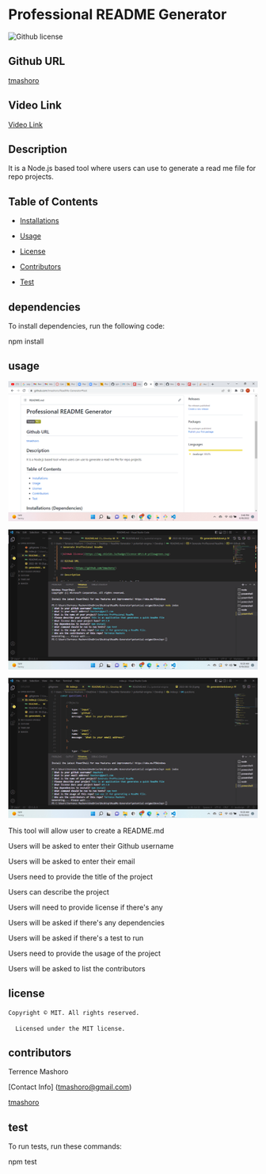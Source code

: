 # Professional README Generator

![Github license](https://img.shields.io/badge/license-MIT-yellowgreen.svg)

## Github URL

[tmashoro](https://github.com/tmashoro/)

## Video Link

[Video Link](https://drive.google.com/file/d/1TdhcD794Fc1iUj0sc7IYooNb3HQ7_9mC/view)

## Description

It is a Node.js based tool where users can use to generate a read me file for repo projects.

## Table of Contents

* [Installations](#dependencies)

* [Usage](#usage)

* [License](#license)

* [Contributors](#contributors)

* [Test](#test)

## dependencies

To install dependencies, run the following code:

npm install

## usage

  ![Getting Started](./Develop/assets/2022-06-18%20(3).png)
  
 ![Getting Started](./Develop/assets/2022-06-19%20(1).png)

 ![Getting Started](./Develop/assets/2022-06-19%20(2).png)

This tool will allow user to create a README.md

Users will be asked to enter their Github username

Users will be asked to enter their email

Users need to provide the title of the project

Users can describe the project

Users will need to provide license if there's any

Users will be asked if there's any dependencies

Users will be asked if there's a test to run

Users need to provide the usage of the project

Users will be asked to  list the contributors

## license

    Copyright © MIT. All rights reserved. 

      Licensed under the MIT license.

## contributors

 Terrence Mashoro

 [Contact Info] (tmashoro@gmail.com)

[tmashoro](https://github.com/tmashoro/)

## test

To run tests, run these commands:

npm test
